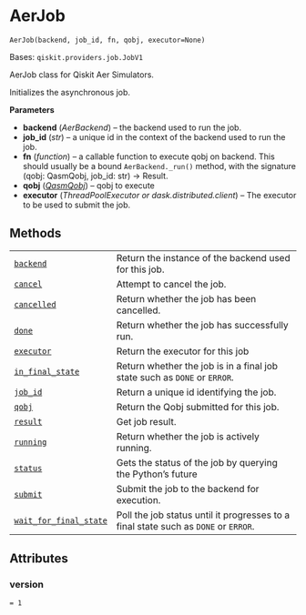 # AerJob

<span id="undefined" />

`AerJob(backend, job_id, fn, qobj, executor=None)`

Bases: `qiskit.providers.job.JobV1`

AerJob class for Qiskit Aer Simulators.

Initializes the asynchronous job.

**Parameters**

*   **backend** (*AerBackend*) – the backend used to run the job.
*   **job\_id** (*str*) – a unique id in the context of the backend used to run the job.
*   **fn** (*function*) – a callable function to execute qobj on backend. This should usually be a bound `AerBackend._run()` method, with the signature (qobj: QasmQobj, job\_id: str) -> Result.
*   **qobj** ([*QasmQobj*](qiskit.qobj.QasmQobj#qiskit.qobj.QasmQobj "qiskit.qobj.QasmQobj")) – qobj to execute
*   **executor** (*ThreadPoolExecutor or dask.distributed.client*) – The executor to be used to submit the job.

## Methods

|                                                                                                                                                                                               |                                                                                     |
| --------------------------------------------------------------------------------------------------------------------------------------------------------------------------------------------- | ----------------------------------------------------------------------------------- |
| [`backend`](qiskit.providers.aer.jobs.AerJob.backend#qiskit.providers.aer.jobs.AerJob.backend "qiskit.providers.aer.jobs.AerJob.backend")                                                     | Return the instance of the backend used for this job.                               |
| [`cancel`](qiskit.providers.aer.jobs.AerJob.cancel#qiskit.providers.aer.jobs.AerJob.cancel "qiskit.providers.aer.jobs.AerJob.cancel")                                                         | Attempt to cancel the job.                                                          |
| [`cancelled`](qiskit.providers.aer.jobs.AerJob.cancelled#qiskit.providers.aer.jobs.AerJob.cancelled "qiskit.providers.aer.jobs.AerJob.cancelled")                                             | Return whether the job has been cancelled.                                          |
| [`done`](qiskit.providers.aer.jobs.AerJob.done#qiskit.providers.aer.jobs.AerJob.done "qiskit.providers.aer.jobs.AerJob.done")                                                                 | Return whether the job has successfully run.                                        |
| [`executor`](qiskit.providers.aer.jobs.AerJob.executor#qiskit.providers.aer.jobs.AerJob.executor "qiskit.providers.aer.jobs.AerJob.executor")                                                 | Return the executor for this job                                                    |
| [`in_final_state`](qiskit.providers.aer.jobs.AerJob.in_final_state#qiskit.providers.aer.jobs.AerJob.in_final_state "qiskit.providers.aer.jobs.AerJob.in_final_state")                         | Return whether the job is in a final job state such as `DONE` or `ERROR`.           |
| [`job_id`](qiskit.providers.aer.jobs.AerJob.job_id#qiskit.providers.aer.jobs.AerJob.job_id "qiskit.providers.aer.jobs.AerJob.job_id")                                                         | Return a unique id identifying the job.                                             |
| [`qobj`](qiskit.providers.aer.jobs.AerJob.qobj#qiskit.providers.aer.jobs.AerJob.qobj "qiskit.providers.aer.jobs.AerJob.qobj")                                                                 | Return the Qobj submitted for this job.                                             |
| [`result`](qiskit.providers.aer.jobs.AerJob.result#qiskit.providers.aer.jobs.AerJob.result "qiskit.providers.aer.jobs.AerJob.result")                                                         | Get job result.                                                                     |
| [`running`](qiskit.providers.aer.jobs.AerJob.running#qiskit.providers.aer.jobs.AerJob.running "qiskit.providers.aer.jobs.AerJob.running")                                                     | Return whether the job is actively running.                                         |
| [`status`](qiskit.providers.aer.jobs.AerJob.status#qiskit.providers.aer.jobs.AerJob.status "qiskit.providers.aer.jobs.AerJob.status")                                                         | Gets the status of the job by querying the Python’s future                          |
| [`submit`](qiskit.providers.aer.jobs.AerJob.submit#qiskit.providers.aer.jobs.AerJob.submit "qiskit.providers.aer.jobs.AerJob.submit")                                                         | Submit the job to the backend for execution.                                        |
| [`wait_for_final_state`](qiskit.providers.aer.jobs.AerJob.wait_for_final_state#qiskit.providers.aer.jobs.AerJob.wait_for_final_state "qiskit.providers.aer.jobs.AerJob.wait_for_final_state") | Poll the job status until it progresses to a final state such as `DONE` or `ERROR`. |

## Attributes

<span id="undefined" />

### version

`= 1`
